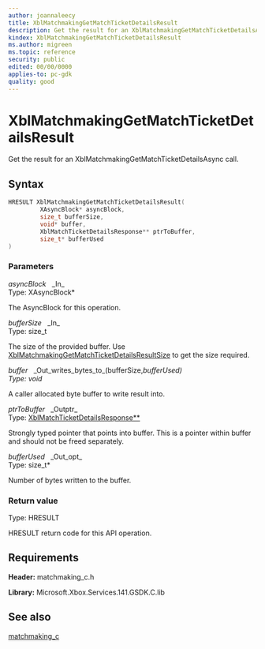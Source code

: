 ```yaml
---
author: joannaleecy
title: XblMatchmakingGetMatchTicketDetailsResult
description: Get the result for an XblMatchmakingGetMatchTicketDetailsAsync call.
kindex: XblMatchmakingGetMatchTicketDetailsResult
ms.author: migreen
ms.topic: reference
security: public
edited: 00/00/0000
applies-to: pc-gdk
quality: good
---
```


# XblMatchmakingGetMatchTicketDetailsResult  

Get the result for an XblMatchmakingGetMatchTicketDetailsAsync call.  

## Syntax  
  
```cpp
HRESULT XblMatchmakingGetMatchTicketDetailsResult(  
         XAsyncBlock* asyncBlock,  
         size_t bufferSize,  
         void* buffer,  
         XblMatchTicketDetailsResponse** ptrToBuffer,  
         size_t* bufferUsed  
)  
```  
  
### Parameters  
  
*asyncBlock* &nbsp;&nbsp;\_In\_  
Type: XAsyncBlock*  
  
The AsyncBlock for this operation.  
  
*bufferSize* &nbsp;&nbsp;\_In\_  
Type: size_t  
  
The size of the provided buffer. Use [XblMatchmakingGetMatchTicketDetailsResultSize](xblmatchmakinggetmatchticketdetailsresultsize.md) to get the size required.  
  
*buffer* &nbsp;&nbsp;\_Out\_writes\_bytes\_to\_(bufferSize,*bufferUsed)  
Type: void*  
  
A caller allocated byte buffer to write result into.  
  
*ptrToBuffer* &nbsp;&nbsp;\_Outptr\_  
Type: [XblMatchTicketDetailsResponse**](../structs/xblmatchticketdetailsresponse.md)  
  
Strongly typed pointer that points into buffer. This is a pointer within buffer and should not be freed separately.  
  
*bufferUsed* &nbsp;&nbsp;\_Out\_opt\_  
Type: size_t*  
  
Number of bytes written to the buffer.  
  
  
### Return value  
Type: HRESULT
  
HRESULT return code for this API operation.
  
## Requirements  
  
**Header:** matchmaking_c.h
  
**Library:** Microsoft.Xbox.Services.141.GSDK.C.lib
  
## See also  
[matchmaking_c](../matchmaking_c_members.md)  
  
  
